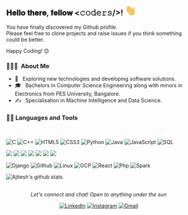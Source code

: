 <h2> 𝐇𝐞𝐥𝐥𝐨 𝐭𝐡𝐞𝐫𝐞, 𝐟𝐞𝐥𝐥𝐨𝐰 <𝚌𝚘𝚍𝚎𝚛𝚜/>! <img src="https://github.com/ABSphreak/ABSphreak/blob/master/gifs/Hi.gif" width="30px"></h2>



You have finally discovered my Github profile. <br>
Please feel free to clone projects and raise issues if you think something could be better.

Happy Coding! 😊

<h3> 👨🏻‍💻 &nbsp;About Me </h3>

- 🤔 &nbsp; Exploring new technologies and developing software solutions.
- 🎓 &nbsp; Bachelors in Computer Science Engineering along with minors in Electronics from PES University, Bangalore.
- ✍️ &nbsp; Specialisation in Machine Intelligence and Data Science.


### 👨‍💻 Languages and Tools

<br />

![C](https://img.shields.io/badge/-C-000000?style=for-the-badge&logo=C)
![C++](https://img.shields.io/badge/-C++-000000?style=for-the-badge&logo=C%2B%2B&logoColor=00599C)
![HTML5](https://img.shields.io/badge/-HTML5-000000?style=for-the-badge&logo=HTML5)
![CSS3](https://img.shields.io/badge/-CSS3-000000?style=for-the-badge&logo=CSS3)
![Python](http://img.shields.io/badge/-Python-000000?style=for-the-badge&logo=Python&logoColor=brightgreen)
![Java](https://img.shields.io/badge/-Java-000000?style=for-the-badge&logo=Java&logoColor=white)
![JavaScript](https://img.shields.io/badge/-JavaScript-000000?style=for-the-badge&logo=javascript)
![SQL](https://img.shields.io/badge/-SQL-000000?style=for-the-badge&logo=MySQL&logoColor=cyan)

<img src="https://img.shields.io/badge/-Arduino-00979D?style=for-the-badge&logo=Arduino&logoColor=white"/> <img src="https://img.shields.io/badge/figma%20-%23F24E1E.svg?&style=for-the-badge&logo=figma&logoColor=white"/> <img src="https://img.shields.io/badge/apache%20-%23D42029.svg?&style=for-the-badge&logo=apache&logoColor=white"/> <img src ="https://img.shields.io/badge/postgres-%23316192.svg?&style=for-the-badge&logo=postgresql&logoColor=white"/> <img src="https://img.shields.io/badge/pandas%20-%23150458.svg?&style=for-the-badge&logo=pandas&logoColor=white" /> <img src="https://img.shields.io/badge/numpy%20-%23013243.svg?&style=for-the-badge&logo=numpy&logoColor=white" /> <img src="https://img.shields.io/badge/Jupyter%20-%23F37626.svg?&style=for-the-badge&logo=Jupyter&logoColor=white" />




![Django](http://img.shields.io/badge/-Django-000000?style=for-the-badge&logo=Django)
![Github](http://img.shields.io/badge/-Github-000000?style=for-the-badge&logo=Github&logoColor=green)
![Linux](http://img.shields.io/badge/-Linux-000000?style=for-the-badge&logo=linux)
![GCP](http://img.shields.io/badge/-R-000000?style=for-the-badge&logo=R&logoColor=blue)
![React](http://img.shields.io/badge/-React-000000?style=for-the-badge&logo=React&logoColor=orange)
![Php](http://img.shields.io/badge/-Php-000000?style=for-the-badge&logo=Php&logoColor=white)
![Spark](http://img.shields.io/badge/-Spark-000000?style=for-the-badge&logo=Apache-Spark&logoColor=yellow)




![Ajitesh's github stats](https://github-readme-stats.vercel.app/api?username=Ajitesh27&show_icons=true&theme=tokyonight&hide=contribs,issues&include_all_commits=true)
<p align="center">
  </br>
  <i>Let's connect and chat! Open to anything under the sun</i>

  <p align="center">
 <a href="https://www.linkedin.com/in/ajiteshnair" target="_blank"><img src="https://img.shields.io/badge/LinkedIn-%230077B5.svg?&style=flat-square&logo=linkedin&logoColor=white" alt="LinkedIn"></a>
<a href="https://www.instagram.com/_ajitesh27" target="_blank"><img src="https://img.shields.io/badge/Instagram-%23E4405F.svg?&style=flat-square&logo=instagram&logoColor=white" alt="Instagram"></a>
<a href="mailto:ajiteshnair@gmail.com"><img src="https://img.shields.io/badge/Gmail-%231877F2.svg?&style=flat-square&logo=gmail&logoColor=red&labelColor=yellow&color=yellow" alt="Gmail"></a>
 
  </p>
